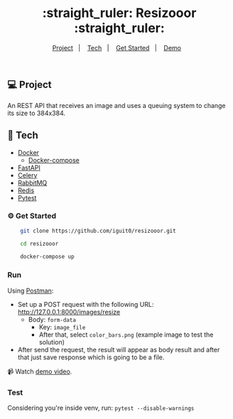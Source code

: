 <h1 align="center">
   :straight_ruler: Resizooor :straight_ruler:
</h1>

<p align="center">
  <a href="#computer-project">Project</a>&nbsp;&nbsp;&nbsp;|&nbsp;&nbsp;&nbsp;
  <a href="#rocket-tech">Tech</a>&nbsp;&nbsp;&nbsp;|&nbsp;&nbsp;&nbsp;
  <a href="#gear-get-started">Get Started</a>&nbsp;&nbsp;&nbsp;|&nbsp;&nbsp;&nbsp;
  <a href="https://drive.google.com/file/d/13LbgMFnuUhzWWnspFRKne866xI6gSGXK/view?usp=share_link" target="_blank" rel="noopener noreferrer">Demo</a>&nbsp;&nbsp;&nbsp;
</p>

<br/>

## :computer: Project
An REST API that receives an image and uses a queuing system to change its size to 384x384.


## :rocket: Tech

- [Docker](https://docs.docker.com/get-docker/)
  - [Docker-compose](https://docs.docker.com/engine/reference/commandline/compose/)
- [FastAPI](https://fastapi.tiangolo.com/)
- [Celery](https://docs.celeryq.dev/en/stable/)
- [RabbitMQ](https://www.rabbitmq.com/)
- [Redis](https://redis.io/)
- [Pytest](https://docs.pytest.org/en/7.2.x/)


### :gear: Get Started


```bash
    git clone https://github.com/iguit0/resizooor.git

    cd resizooor
    
    docker-compose up
```


### Run

Using [Postman](https://www.postman.com/):
    
-  Set up a POST request with the following URL: http://127.0.0.1:8000/images/resize
   - Body: `form-data`
     - Key: `image_file`
     - After that, select `color_bars.png` (example image to test the solution)
- After send the request, the result will appear as body result and after that just save response which is going to be a file.

:video_camera: Watch [demo video](https://drive.google.com/file/d/13LbgMFnuUhzWWnspFRKne866xI6gSGXK/view?usp=share_link).

### Test
Considering you're inside venv, run: `pytest --disable-warnings` 